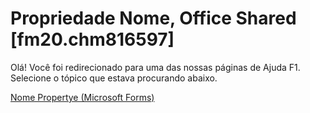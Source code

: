 
# Propriedade Nome, Office Shared [fm20.chm816597]

Olá! Você foi redirecionado para uma das nossas páginas de Ajuda F1. Selecione o tópico que estava procurando abaixo.

[Nome Propertye (Microsoft Forms)](http://msdn.microsoft.com/library/e89050ca-a1da-8a05-b47a-774b22dcfa6b%28Office.15%29.aspx)
